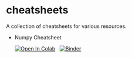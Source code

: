 # cheatsheets
A collection of cheatsheets for various resources.

- Numpy Cheatsheet  
  
  [![Open In Colab](https://colab.research.google.com/assets/colab-badge.svg)](https://colab.research.google.com/github/rajtilakjee/cheatsheets/blob/main/numpy-cheatsheet.ipynb) &nbsp; [![Binder](https://mybinder.org/badge_logo.svg)](https://mybinder.org/v2/gh/rajtilakjee/cheatsheets/main?labpath=numpy-cheatsheet.ipynb)
